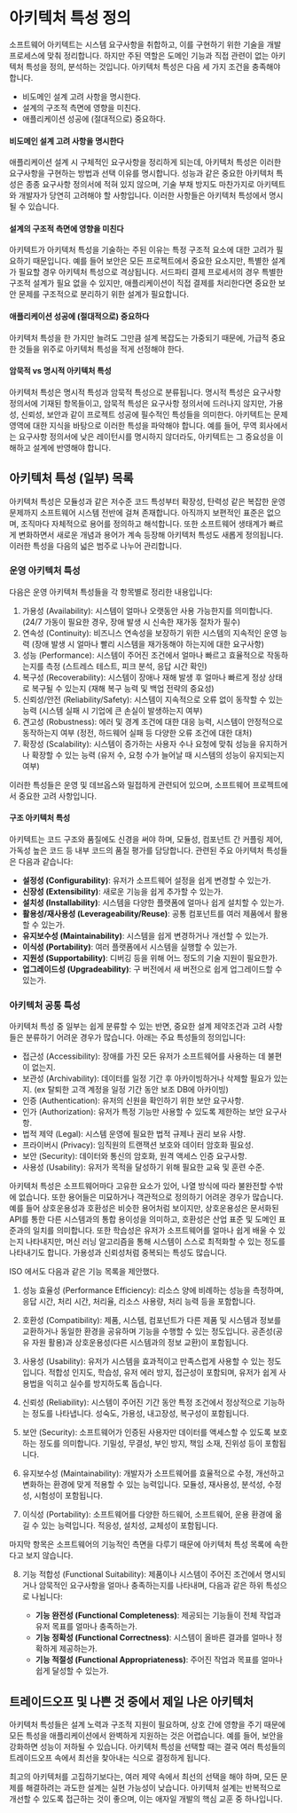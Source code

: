# 아키텍처 특성 정의

소프트웨어 아키텍트는 시스템 요구사항을 취합하고, 이를 구현하기 위한 기술을 개발 프로세스에 맞춰 정리합니다. 하지만 주된 역할은 도메인 기능과 직접 관련이 없는 아키텍처 특성을 정의, 분석하는 것입니다.
아키텍처 특성은 다음 세 가지 조건을 충족해야 합니다.
- 비도메인 설계 고려 사항을 명시한다. 
- 설계의 구조적 측면에 영향을 미친다.
- 애플리케이션 성공에 (절대적으로) 중요하다.

#### 비도메인 설계 고려 사항을 명시한다

애플리케이션 설계 시 구체적인 요구사항을 정리하게 되는데, 아키텍처 특성은 이러한 요구사항을 구현하는 방법과 선택 이유를 명시합니다. 성능과 같은 중요한 아키텍처 특성은 종종 요구사항 정의서에 적혀 있지 않으며, 기술 부채 방지도 마찬가지로 아키텍트와 개발자가 당연히 고려해야 할 사항입니다. 이러한 사항들은 아키텍처 특성에서 명시될 수 있습니다.

#### 설계의 구조적 측면에 영향을 미친다

아키텍트가 아키텍처 특성을 기술하는 주된 이유는 특정 구조적 요소에 대한 고려가 필요하기 때문입니다. 
예를 들어 보안은 모든 프로젝트에서 중요한 요소지만, 특별한 설계가 필요할 경우 아키텍처 특성으로 격상됩니다. 
서드파티 결제 프로세서의 경우 특별한 구조적 설계가 필요 없을 수 있지만, 애플리케이션이 직접 결제를 처리한다면 중요한 보안 문제를 구조적으로 분리하기 위한 설계가 필요합니다. 

#### 애플리케이션 성공에 (절대적으로) 중요하다

아키텍처 특성을 한 가지만 늘려도 그만큼 설계 복잡도는 가중되기 때문에, 가급적 중요한 것들을 위주로 아키텍처 특성을 적게 선정해야 한다.

#### 암묵적 vs 명시적 아키텍처 특성
아키텍처 특성은 명시적 특성과 암묵적 특성으로 분류됩니다. 
명시적 특성은 요구사항 정의서에 기재된 항목들이고, 암묵적 특성은 요구사항 정의서에 드러나지 않지만, 가용성, 신뢰성, 보안과 같이 프로젝트 성공에 필수적인 특성들을 의미한다. 
아키텍트는 문제 영역에 대한 지식을 바탕으로 이러한 특성을 파악해야 합니다. 
예를 들어, 무역 회사에서는 요구사항 정의서에 낮은 레이턴시를 명시하지 않더라도, 아키텍트는 그 중요성을 이해하고 설계에 반영해야 합니다. 

## 아키텍처 특성 (일부) 목록

아키텍처 특성은 모듈성과 같은 저수준 코드 특성부터 확장성, 탄력성 같은 복잡한 운영 문제까지 소프트웨어 시스템 전반에 걸쳐 존재합니다. 
아직까지 보편적인 표준은 없으며, 조직마다 자체적으로 용어를 정의하고 해석합니다. 
또한 소프트웨어 생태계가 빠르게 변화하면서 새로운 개념과 용어가 계속 등장해 아키텍처 특성도 새롭게 정의됩니다. 
이러한 특성을 다음의 넓은 범주로 나누어 관리합니다.

###  운영 아키텍처 특성
다음은 운영 아키텍처 특성들을 각 항목별로 정리한 내용입니다:

1. 가용성 (Availability): 시스템이 얼마나 오랫동안 사용 가능한지를 의미합니다. (24/7 가동이 필요한 경우, 장애 발생 시 신속한 재가동 절차가 필수)
2. 연속성 (Continuity): 비즈니스 연속성을 보장하기 위한 시스템의 지속적인 운영 능력 (장애 발생 시 얼마나 빨리 시스템을 재가동해야 하는지에 대한 요구사항)
3. 성능 (Performance): 시스템이 주어진 조건에서 얼마나 빠르고 효율적으로 작동하는지를 측정 (스트레스 테스트, 피크 분석, 응답 시간 확인)
4. 복구성 (Recoverability): 시스템이 장애나 재해 발생 후 얼마나 빠르게 정상 상태로 복구될 수 있는지 (재해 복구 능력 및 백업 전략의 중요성)
5. 신뢰성/안전 (Reliability/Safety): 시스템이 지속적으로 오류 없이 동작할 수 있는 능력 (시스템 실패 시 기업에 큰 손실이 발생하는지 여부)
6. 견고성 (Robustness): 에러 및 경계 조건에 대한 대응 능력, 시스템이 안정적으로 동작하는지 여부 (정전, 하드웨어 실패 등 다양한 오류 조건에 대한 대처)
7. 확장성 (Scalability): 시스템이 증가하는 사용자 수나 요청에 맞춰 성능을 유지하거나 확장할 수 있는 능력 (유저 수, 요청 수가 늘어날 때 시스템의 성능이 유지되는지 여부)

이러한 특성들은 운영 및 데브옵스와 밀접하게 관련되어 있으며, 소프트웨어 프로젝트에서 중요한 고려 사항입니다.

####  구조 아키텍처 특성

아키텍트는 코드 구조와 품질에도 신경을 써야 하며, 모듈성, 컴포넌트 간 커플링 제어, 가독성 높은 코드 등 내부 코드의 품질 평가를 담당합니다. 
관련된 주요 아키텍처 특성들은 다음과 같습니다:

* **설정성 (Configurability)**: 유저가 소프트웨어 설정을 쉽게 변경할 수 있는가.
* **신장성 (Extensibility)**: 새로운 기능을 쉽게 추가할 수 있는가.
* **설치성 (Installability)**: 시스템을 다양한 플랫폼에 얼마나 쉽게 설치할 수 있는가.
* **활용성/재사용성 (Leverageability/Reuse)**: 공통 컴포넌트를 여러 제품에서 활용할 수 있는가.
* **유지보수성 (Maintainability)**: 시스템을 쉽게 변경하거나 개선할 수 있는가.
* **이식성 (Portability)**: 여러 플랫폼에서 시스템을 실행할 수 있는가.
* **지원성 (Supportability)**: 디버깅 등을 위해 어느 정도의 기술 지원이 필요한가.
* **업그레이드성 (Upgradeability)**: 구 버전에서 새 버전으로 쉽게 업그레이드할 수 있는가.

### 아키텍처 공통 특성
아키텍처 특성 중 일부는 쉽게 분류할 수 있는 반면, 중요한 설계 제약조건과 고려 사항들은 분류하기 어려운 경우가 많습니다. 아래는 주요 특성들의 정의입니다:

- 접근성 (Accessibility): 장애를 가진 모든 유저가 소프트웨어를 사용하는 데 불편이 없는지.
- 보관성 (Archivability): 데이터를 일정 기간 후 아카이빙하거나 삭제할 필요가 있는지. (ex 탈퇴한 고객 계정을 일정 기간 동안 보조 DB에 아카이빙)
- 인증 (Authentication): 유저의 신원을 확인하기 위한 보안 요구사항.
- 인가 (Authorization): 유저가 특정 기능만 사용할 수 있도록 제한하는 보안 요구사항.
- 법적 제약 (Legal): 시스템 운영에 필요한 법적 규제나 권리 보유 사항.
- 프라이버시 (Privacy): 임직원의 트랜잭션 보호와 데이터 암호화 필요성.
- 보안 (Security): 데이터와 통신의 암호화, 원격 액세스 인증 요구사항.
- 사용성 (Usability): 유저가 목적을 달성하기 위해 필요한 교육 및 훈련 수준.

아키텍처 특성은 소프트웨어마다 고유한 요소가 있어, 나열 방식에 따라 불완전할 수밖에 없습니다. 
또한 용어들은 미묘하거나 객관적으로 정의하기 어려운 경우가 많습니다. 
예를 들어 상호운용성과 호환성은 비슷한 용어처럼 보이지만, 상호운용성은 문서화된 API를 통한 다른 시스템과의 통합 용이성을 의미하고, 호환성은 산업 표준 및 도메인 표준과의 일치를 의미합니다. 
또한 학습성은 유저가 소프트웨어를 얼마나 쉽게 배울 수 있는지 나타내지만, 머신 러닝 알고리즘을 통해 시스템이 스스로 최적화할 수 있는 정도를 나타내기도 합니다. 
가용성과 신뢰성처럼 중복되는 특성도 많습니다. 

ISO 에서도 다음과 같은 기능 목록을 제안했다.
1. 성능 효율성 (Performance Efficiency): 리소스 양에 비례하는 성능을 측정하며, 응답 시간, 처리 시간, 처리율, 리소스 사용량, 처리 능력 등을 포함합니다.

2. 호환성 (Compatibility): 제품, 시스템, 컴포넌트가 다른 제품 및 시스템과 정보를 교환하거나 동일한 환경을 공유하며 기능을 수행할 수 있는 정도입니다. 공존성(공유 자원 활용)과 상호운용성(다른 시스템과의 정보 교환)이 포함됩니다.

3. 사용성 (Usability): 유저가 시스템을 효과적이고 만족스럽게 사용할 수 있는 정도입니다. 적합성 인지도, 학습성, 유저 에러 방지, 접근성이 포함되며, 유저가 쉽게 사용법을 익히고 실수를 방지하도록 돕습니다.

4. 신뢰성 (Reliability): 시스템이 주어진 기간 동안 특정 조건에서 정상적으로 기능하는 정도를 나타냅니다. 성숙도, 가용성, 내고장성, 복구성이 포함됩니다.

5. 보안 (Security): 소프트웨어가 인증된 사용자만 데이터를 액세스할 수 있도록 보호하는 정도를 의미합니다. 기밀성, 무결성, 부인 방지, 책임 소재, 진위성 등이 포함됩니다.

6. 유지보수성 (Maintainability): 개발자가 소프트웨어를 효율적으로 수정, 개선하고 변화하는 환경에 맞게 적용할 수 있는 능력입니다. 모듈성, 재사용성, 분석성, 수정성, 시험성이 포함됩니다.

7. 이식성 (Portability): 소프트웨어를 다양한 하드웨어, 소프트웨어, 운용 환경에 옮길 수 있는 능력입니다. 적응성, 설치성, 교체성이 포함됩니다.

마지막 항목은 소프트웨어의 기능적인 측면을 다루기 때문에 아키텍처 특성 목록에 속한다고 보지 않습니다.

8. 기능 적합성 (Functional Suitability): 제품이나 시스템이 주어진 조건에서 명시되거나 암묵적인 요구사항을 얼마나 충족하는지를 나타내며, 다음과 같은 하위 특성으로 나뉩니다:

   * **기능 완전성 (Functional Completeness)**: 제공되는 기능들이 전체 작업과 유저 목표를 얼마나 충족하는가.
   * **기능 정확성 (Functional Correctness)**: 시스템이 올바른 결과를 얼마나 정확하게 제공하는가.
   * **기능 적절성 (Functional Appropriateness)**: 주어진 작업과 목표를 얼마나 쉽게 달성할 수 있는가.
##  트레이드오프 및 나쁜 것 중에서 제일 나은 아키텍처
아키텍처 특성들은 설계 노력과 구조적 지원이 필요하며, 상호 간에 영향을 주기 때문에 모든 특성을 애플리케이션에서 완벽하게 지원하는 것은 어렵습니다. 
예를 들어, 보안을 강화하면 성능이 저하될 수 있습니다. 
아키텍처 특성을 선택할 때는 결국 여러 특성들의 트레이드오프 속에서 최선을 찾아내는 식으로 결정하게 됩니다.

최고의 아키텍처를 고집하기보다는, 여러 제약 속에서 최선의 선택을 해야 하며, 모든 문제를 해결하려는 과도한 설계는 실현 가능성이 낮습니다. 
아키텍처 설계는 반복적으로 개선할 수 있도록 접근하는 것이 좋으며, 이는 애자일 개발의 핵심 교훈 중 하나입니다.